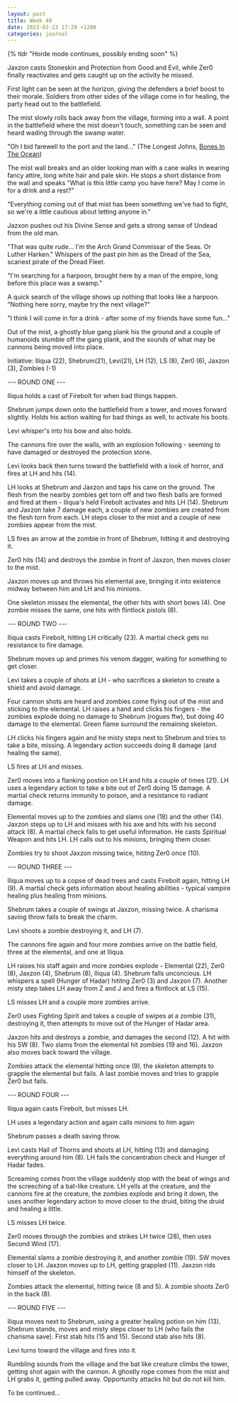 ```yaml
---
layout: post
title: Week 49
date: 2023-02-23 17:29 +1200
categories: journal
---
```

{% tldr "Horde mode continues, possibly ending soon" %}

Jaxzon casts Stoneskin and Protection from Good and Evil, while Zer0 finally reactivates and gets caught up on the activity he missed.

First light can be seen at the horizon, giving the defenders a brief boost to their morale. Soldiers from other sides of the village come in for healing, the party head out to the battlefield.

The mist slowly rolls back away from the village, forming into a wall. A point in the battlefield where the mist doesn't touch, something can be seen and heard wading through the swamp water.

"Oh I bid farewell to the port and the land..." (The Longest Johns, [Bones In The Ocean](https://genius.com/The-longest-johns-bones-in-the-ocean-lyrics))

The mist wall breaks and an older looking man with a cane walks in wearing fancy attire, long white hair and pale skin. He stops a short distance from the wall and speaks "What is this little camp you have here? May I come in for a drink and a rest?"

"Everything coming out of that mist has been something we've had to fight, so we're a little cautious about letting anyone in."

Jazxon pushes out his Divine Sense and gets a strong sense of Undead from the old man.

"That was quite rude... I'm the Arch Grand Commissar of the Seas. Or Luther Harken." Whispers of the past pin him as the Dread of the Sea, scariest pirate of the Dread Fleet.

"I'm searching for a harpoon, brought here by a man of the empire, long before this place was a swamp."

A quick search of the village shows up nothing that looks like a harpoon. "Nothing here sorry, maybe try the next village?"

"I think I will come in for a drink - after some of my friends have some fun..."

Out of the mist, a ghostly blue gang plank his the ground and a couple of humanoids stumble off the gang plank, and the sounds of what may be cannons being moved into place.

Initiative: Iliqua (22), Shebrum(21), Levi(21), LH (12), LS (8), Zer0 (6), Jaxzon (3), Zombies (-1)

--- ROUND ONE ---

Iliqua holds a cast of Firebolt for when bad things happen.

Shebrum jumps down onto the battlefield from a tower, and moves forward slightly. Holds his action waiting for bad things as well, to activate his boots.

Levi whisper's into his bow and also holds.

The cannons fire over the walls, with an explosion following - seeming to have damaged or destroyed the protection stone.

Levi looks back then turns toward the battlefield with a look of horror, and fires at LH and hits (14).

LH looks at Shebrum and Jaxzon and taps his cane on the ground. The flesh from the nearby zombies get torn off and two flesh balls are formed and fired at them - Iliqua's held Firebolt activates and hits LH (14). Shebrum and Jaxzon take 7 damage each, a couple of new zombies are created from the flesh torn from each. LH steps closer to the mist and a couple of new zombies appear from the mist.

LS fires an arrow at the zombie in front of Shebrum, hitting it and destroying it.

Zer0 hits (14) and destroys the zombie in front of Jaxzon, then moves closer to the mist.

Jaxzon moves up and throws his elemental axe, bringing it into existence midway between him and LH and his minions.

One skeleton misses the elemental, the other hits with short bows (4). One zombie misses the same, one hits with flintlock pistols (8).

--- ROUND TWO ---

Iliqua casts Firebolt, hitting LH critically (23). A martial check gets no resistance to fire damage.

Shebrum moves up and primes his venom dagger, waiting for something to get closer.

Levi takes a couple of shots at LH - who sacrifices a skeleton to create a shield and avoid damage.

Four cannon shots are heard and zombies come flying out of the mist and sticking to the elemental. LH raises a hand and clicks his fingers - the zombies explode doing no damage to Shebrum (rogues ftw), but doing 40 damage to the elemental. Green flame surround the remaining skeleton.

LH clicks his fingers again and he misty steps next to Shebrum and tries to take a bite, missing. A legendary action succeeds doing 8 damage (and healing the same).

LS fires at LH and misses.

Zer0 moves into a flanking postion on LH and hits a couple of times (21). LH uses a legendary action to take a bite out of Zer0 doing 15 damage. A martial check returns immunity to poison, and a resistance to radiant damage.

Elemental moves up to the zombies and slams one (18) and the other (14). Jaxzon steps up to LH and misses with his axe and hits with his second attack (8). A martial check fails to get useful information. He casts Spiritual Weapon and hits LH. LH calls out to his minions, bringing them closer.

Zombies try to shoot Jaxzon missing twice, hititng Zer0 once (10).

--- ROUND THREE ---

Iliqua moves up to a copse of dead trees and casts Firebolt again, hitting LH (9). A martial check gets information about healing abilities - typical vampire healing plus healing from minions.

Shebrum takes a couple of swings at Jaxzon, missing twice. A charisma saving throw fails to break the charm.

Levi shoots a zombie destroying it, and LH (7).

The cannons fire again and four more zombies arrive on the battle field, three at the elemental, and one at Iliqua.

LH raises his staff again and more zombies explode - Elemental (22), Zer0 (8), Jaxzon (4), Shebrum (8), Iliqua (4). Shebrum falls unconcious. LH whispers a spell (Hunger of Hadar) hititng Zer0 (3) and Jaxzon (7). Another misty step takes LH away from Z and J and fires a flintlock at LS (15).

LS misses LH and a couple more zombies arrive.

Zer0 uses Fighting Spirit and takes a couple of swipes at a zombie (31), destroying it, then attempts to move out of the Hunger of Hadar area.

Jaxzon hits and destroys a zombie, and damages the second (12). A hit with his SW (8). Two slams from the elemental hit zombies (19 and 16). Jaxzon also moves back toward the village.

Zombies attack the elemental hitting once (9), the skeleton attempts to grapple the elemental but fails. A last zombie moves and tries to grapple Zer0 but fails.

--- ROUND FOUR ---

Iliqua again casts Firebolt, but misses LH.

LH uses a legendary action and again calls minions to him again

Shebrum passes a death saving throw.

Levi casts Hail of Thorns and shoots at LH, hitting (13) and damaging everything around him (8). LH fails the concentration check and Hunger of Hadar fades.

Screaming comes from the village suddenly stop with the beat of wings and the screeching of a bat-like creature. LH yells at the creature, and the cannons fire at the creature, the zombies explode and bring it down, the uses another legendary action to move closer to the druid, biting the druid and healing a little.

LS misses LH twice.

Zer0 moves through the zombies and strikes LH twice (28), then uses Second Wind (17).

Elemental slams a zombie destroying it, and another zombie (19). SW moves closer to LH. Jaxzon moves up to LH, getting grappled (11). Jaxzon rids himself of the skeleton.

Zombies attack the elemental, hitting twice (8 and 5). A zombie shoots Zer0 in the back (8).

--- ROUND FIVE ---

Iliqua moves next to Shebrum, using a greater healing potion on him (13). Shebrum stands, moves and misty steps closer to LH (who fails the charisma save). First stab hits (15 and 15). Second stab also hits (8).

Levi turns toward the village and fires into it.

Rumbling sounds from the village and the bat like creature climbs the tower, getting shot again with the cannon. A ghostly rope comes from the mist and LH grabs it, getting pulled away. Opportunity attacks hit but do not kill him.

To be continued...
